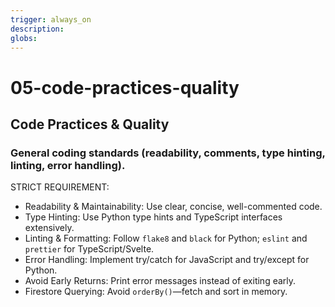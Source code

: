 ```yaml
---
trigger: always_on
description: 
globs: 
---
```

# 05-code-practices-quality
## Code Practices & Quality
### General coding standards (readability, comments, type hinting, linting, error handling).
STRICT REQUIREMENT:
- Readability & Maintainability: Use clear, concise, well-commented code.
- Type Hinting: Use Python type hints and TypeScript interfaces extensively.
- Linting & Formatting: Follow `flake8` and `black` for Python; `eslint` and `prettier` for TypeScript/Svelte.
- Error Handling: Implement try/catch for JavaScript and try/except for Python.
- Avoid Early Returns: Print error messages instead of exiting early.
- Firestore Querying: Avoid `orderBy()`—fetch and sort in memory.
